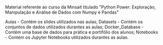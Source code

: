 Material referente ao curso da Minsait titulado "Python Power: Exploração, Manipulação e Análise de Dados com Numpy e Pandas"

Aulas - Contém os slides utilizados nas aulas;
Datasets - Contém os conjuntos de dados utilizados durantes as aulas;
Docker_Database - Contém uma base de dados para prática e portifólio dos alunos;
Notebooks - Contém os Jupyter Notebooks utilizados durantes as aulas.
